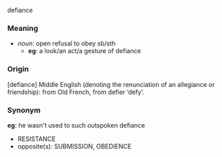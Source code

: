 defiance
### Meaning
+ _noun_: open refusal to obey sb/sth
	+ __eg__: a look/an act/a gesture of defiance

### Origin

[defiance] Middle English (denoting the renunciation of an allegiance or friendship): from Old French, from defier ‘defy’.

### Synonym

__eg__: he wasn't used to such outspoken defiance

+ RESISTANCE
+ opposite(s): SUBMISSION, OBEDIENCE


